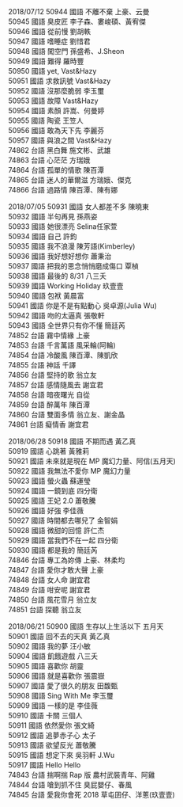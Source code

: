 2018/07/12
50944 	國語 	不離不棄 	上豪、云曼 		
50945 	國語 	臭皮匠 	李子森、婁峻碩、黃宥傑 		
50946 	國語 	從前慢 	劉胡軼 		
50947 	國語 	嗜睡症 	劉惜君 		
50948 	國語 	闖空門 	孫盛希、J.Sheon 		
50949 	國語 	難得 	羅時豐 		
50950 	國語 	yet, 	Vast&Hazy 		
50951 	國語 	求救訊號 	Vast&Hazy 		
50952 	國語 	沒那麼脆弱 	李玉璽 		
50953 	國語 	故障 	Vast&Hazy 		
50954 	國語 	素顏 	許嵩、何曼婷 		
50955 	國語 	陶瓷 	王笠人 		
50956 	國語 	敢為天下先 	李麗芬 		
50957 	國語 	與浪之間 	Vast&Hazy 		
74862 	台語 	黑白舞 	施文彬、武雄 		
74863 	台語 	心茫茫 	方瑞娥 		
74864 	台語 	孤單的情歌 	陳百潭 		
74865 	台語 	迷人的華爾滋 	方瑞娥、傑克 		
74866 	台語 	過路情 	陳百潭、陳有娜

2018/07/05
50931 	國語 	女人都差不多 	陳曉東 		
50932 	國語 	半句再見 	孫燕姿 		
50933 	國語 	她很漂亮 	Selina任家萱 		
50934 	國語 	自己 	許鈞 		
50935 	國語 	我不浪漫 	陳芳語(Kimberley) 		
50936 	國語 	我好想好想你 	蕭秉治 		
50937 	國語 	把我的思念悄悄磨成傷口 	覃楨 		
50938 	國語 	最後的 8/31 	八三夭 		
50939 	國語 	Working Holiday 	玖壹壹 		
50940 	國語 	包袱 	黃晨富 		
50941 	國語 	你是不是有點動心 	吳卓源(Julia Wu) 		
50942 	國語 	吻的太逼真 	張敬軒 		
50943 	國語 	全世界只有你不懂 	簡廷芮 		
74852 	台語 	霧中情緣 	上豪 		
74853 	台語 	千言萬語 	風采輪(阿輪) 		
74854 	台語 	冷酸風 	陳百潭、陳凱欣 		
74855 	台語 	神話 	千譯 		
74856 	台語 	堅持的歌 	翁立友 		
74857 	台語 	感情隨風去 	謝宜君 		
74858 	台語 	暗夜曙光 	自從 		
74859 	台語 	醉萬年 	陳百潭 		
74860 	台語 	雙面多情 	翁立友、謝金晶 		
74861 	台語 	癡情香 	謝宜君

2018/06/28
50918 	國語 	不期而遇 	黃乙真 		
50919 	國語 	心跳著 	黃雅莉 		
50921 	國語 	未來就是現在 	MP 魔幻力量、阿信(五月天) 		
50922 	國語 	我無法不愛你 	MP 魔幻力量 		
50923 	國語 	螢火蟲 	蘇運瑩 		
50924 	國語 	一鏡到底 	四分衛 		
50925 	國語 	王妃 2.0 	蕭敬騰 		
50926 	國語 	好強 	李佳薇 		
50927 	國語 	時間都去哪兒了 	金智娟 		
50928 	國語 	微甜的回憶 	許仁杰 		
50929 	國語 	當我們不在一起 	四分衛 		
50930 	國語 	都是我的 	簡廷芮 		
74846 	台語 	專工為妳傳 	上豪、林柔均 		
74847 	台語 	愛你才敢大聲 	上豪 		
74848 	台語 	女人命 	謝宜君 		
74849 	台語 	咁安呢 	謝宜君 		
74850 	台語 	風花雪月 	翁立友 		
74851 	台語 	探聽 	翁立友

2018/06/21
50900 	國語 	生存以上生活以下 	五月天 		
50901 	國語 	回不去的天真 	黃乙真 		
50902 	國語 	我的夢 	汪小敏 		
50904 	國語 	飢餓遊戲 	八三夭 		
50905 	國語 	喜歡你 	胡靈 		
50906 	國語 	就是喜歡你 	張震嶽 		
50907 	國語 	愛了很久的朋友 	田馥甄 		
50908 	國語 	Sing With Me 	李玉璽 		
50909 	國語 	一樣的是 	李佳薇 		
50910 	國語 	卡關 	三個人 		
50911 	國語 	依然愛你 	張文綺 		
50912 	國語 	追夢赤子心 	太子 		
50913 	國語 	欲望反光 	蕭敬騰 		
50915 	國語 	想定下來 	吳羽軒 J.Wu 		
50917 	國語 	Hello 	Hello 		
74843 	台語 	揣啊揣 Rap 版 	農村武裝青年、阿雞 		
74844 	台語 	嗆到抓不住 	臭屁嬰仔、春風 		
74845 	台語 	愛我你會死 2018 	草屯囝仔、洋蔥(玖壹壹)